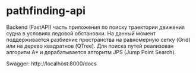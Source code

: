 # pathfinding-api
Backend (FastAPI) часть приложения по поиску траектории движения судна в условиях ледовой обстановки. 
На данный момент поддерживается разбиение пространства на равномерную сетку (Grid) или на дерево квадратнов (QTree). 
Для поиска путей реализован алгоритм A* и дорабатывается алгоритм JPS (Jump Point Search).

Swagger: http://localhost:8000/docs
